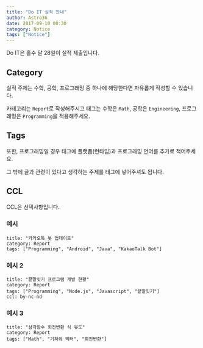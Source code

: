 ```yaml
---
title: "Do IT 실적 안내"
author: Astro36
date: 2017-09-10 00:30
category: Notice
tags: ["Notice"]
---
```


Do IT은 홀수 달 28일이 실적 제출입니다.

## Category

실적 주제는 수학, 공학, 프로그래밍 중 하나에 해당한다면 자유롭게 작성할 수 있습니다.

카테고리는 `Report`로 작성해주시고 태그는 수학은 `Math`, 공학은 `Engineering`, 프로그래밍은 `Programming`을 적용해주세요.

## Tags

또한, 프로그래밍일 경우 태그에 플랫폼(런타임)과 프로그래밍 언어를 추가로 적어주세요.

그 밖에 글과 관련이 있다고 생각하는 주제를 태그에 넣어주셔도 됩니다.

## CCL

CCL은 선택사항입니다.

### 예시

```
title: "카카오톡 봇 업데이트"
category: Report
tags: ["Programming", "Android", "Java", "KakaoTalk Bot"]
```

### 예시 2

```
title: "끝말잇기 프로그램 개발 현황"
category: Report
tags: ["Programming", "Node.js", "Javascript", "끝말잇기"]
ccl: by-nc-nd
```

### 예시 3

```
title: "삼각함수 회전변환 식 유도"
category: Report
tags: ["Math", "기하와 벡터", "회전변환"]
```
